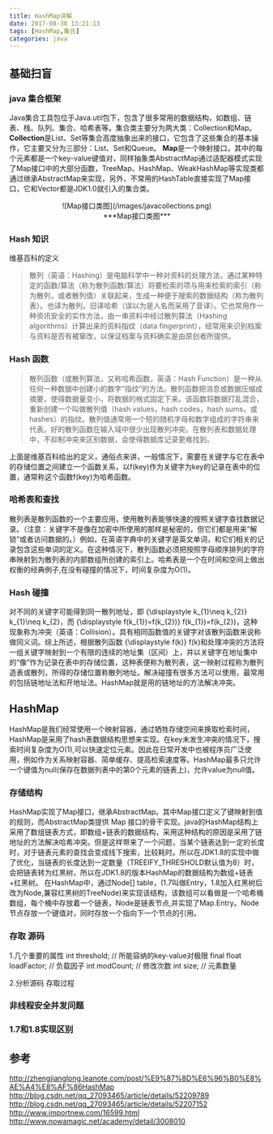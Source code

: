 ```yaml
---
title: HashMap详解
date: 2017-08-30 13:21:13
tags: [HashMap,集合]
categories: java
---
```


## 基础扫盲

### java 集合框架
Java集合工具包位于Java.util包下，包含了很多常用的数据结构，如数组、链表、栈、队列、集合、哈希表等。集合类主要分为两大类：Collection和Map。
**Collection**是List、Set等集合高度抽象出来的接口，它包含了这些集合的基本操作，它主要又分为三部分：List、Set和Queue。
**Map**是一个映射接口，其中的每个元素都是一个key-value键值对，同样抽象类AbstractMap通过适配器模式实现了Map接口中的大部分函数，TreeMap、HashMap、WeakHashMap等实现类都通过继承AbstractMap来实现，另外，不常用的HashTable直接实现了Map接口，它和Vector都是JDK1.0就引入的集合类。

<center>![Map接口类图](/images/javacollections.png)</center><center>***Map接口类图***</center>

### Hash 知识
维基百科的定义
>散列（英语：Hashing）是电脑科学中一种对资料的处理方法，通过某种特定的函数/算法（称为散列函数/算法）将要检索的项与用来检索的索引（称为散列，或者散列值）关联起来，生成一种便于搜索的数据结构（称为散列表）。也译为散列。旧译哈希（误以为是人名而采用了音译）。它也常用作一种资讯安全的实作方法，由一串资料中经过散列算法（Hashing algorithms）计算出来的资料指纹（data fingerprint），经常用来识别档案与资料是否有被窜改，以保证档案与资料确实是由原创者所提供。


### Hash 函数  
>散列函数（或散列算法，又称哈希函数，英语：Hash Function）是一种从任何一种数据中创建小的数字“指纹”的方法。散列函数把消息或数据压缩成摘要，使得数据量变小，将数据的格式固定下来。该函数将数据打乱混合，重新创建一个叫做散列值（hash values，hash codes，hash sums，或hashes）的指纹。散列值通常用一个短的随机字母和数字组成的字符串来代表。好的散列函数在输入域中很少出现散列冲突。在散列表和数据处理中，不抑制冲突来区别数据，会使得数据库记录更难找到。

上面是维基百科给出的定义，通俗点来讲，一般情况下，需要在关键字与它在表中的存储位置之间建立一个函数关系，以f(key)作为关键字为key的记录在表中的位置，通常称这个函数f(key)为哈希函数。

### 哈希表和查找
散列表是散列函数的一个主要应用，使用散列表能够快速的按照关键字查找数据记录。（注意：关键字不是像在加密中所使用的那样是秘密的，但它们都是用来“解锁”或者访问数据的。）例如，在英语字典中的关键字是英文单词，和它们相关的记录包含这些单词的定义。在这种情况下，散列函数必须把按照字母顺序排列的字符串映射到为散列表的内部数组所创建的索引上。哈希表是一个在时间和空间上做出权衡的经典例子,在没有碰撞的情况下，时间复杂度为O(1)。

### Hash 碰撞
对不同的关键字可能得到同一散列地址，即 {\displaystyle k_{1}\neq k_{2}} k_{1}\neq k_{2}，而 {\displaystyle f(k_{1})=f(k_{2})} f(k_{1})=f(k_{2})，这种现象称为冲突（英语：Collision）。具有相同函数值的关键字对该散列函数来说称做同义词。综上所述，根据散列函数 {\displaystyle f(k)} f(k)和处理冲突的方法将一组关键字映射到一个有限的连续的地址集（区间）上，并以关键字在地址集中的“像”作为记录在表中的存储位置，这种表便称为散列表，这一映射过程称为散列造表或散列，所得的存储位置称散列地址。解决碰撞有很多方法可以使用，最常用的包括链地址法和开地址法。HashMap就是用的链地址的方法解决冲突。

## HashMap
HashMap是我们经常使用一个映射容器，通过牺牲存储空间来换取检索时间，HashMap是采用了hash表数据结构思想来实现。在key未发生冲突的情况下，搜索时间复杂度为O(1),可以快速定位元素。因此在日常开发中也被程序员广泛使用，例如作为关系映射容器、简单缓存、提高检索速度等。HashMap最多只允许一个键值为null(保存在数据列表中的第0个元素的链表上)，允许value为null值。

### 存储结构
HashMap实现了Map接口，继承AbstractMap。其中Map接口定义了键映射到值的规则，而AbstractMap类提供 Map 接口的骨干实现。java的HashMap结构上采用了数组链表方式，即数组+链表的数据结构，采用这种结构的原因是采用了链地址的方法解决哈希冲突。但是这样带来了一个问题，当某个链表达到一定的长度时，对于链表元素的查找会变成线下搜索，比较耗时。所以在JDK1.8的实现中做了优化，当链表的长度达到一定数量（TREEIFY_THRESHOLD默认值为8）时，会把链表转为红黑树，所以在JDK1.8的版本HashMap的数据结构为数组+链表+红黑树。
在HashMap中，通过Node[] table，(1.7叫做Entry，1.8加入红黑树后改为Node,兼容红黑树的TreeNode)来实现该结构，该数组可以看做是一个哈希桶数组，每个桶中存放着一个链表，Node是链表节点,并实现了Map.Entry。Node节点存放一个键值对，同时存放一个指向下一个节点的引用。

### 存取 源码
1.几个重要的属性
int threshold; // 所能容纳的key-value对极限
final float loadFactor; // 负载因子
int modCount; // 修改次数
int size; // 元素数量

2.分析源码 存取过程

### 非线程安全并发问题

###  1.7和1.8实现区别

## 参考

http://zhengjianglong.leanote.com/post/%E9%87%8D%E6%96%B0%E8%AE%A4%E8%AF%86HashMap
http://blog.csdn.net/qq_27093465/article/details/52209789
http://blog.csdn.net/qq_27093465/article/details/52207152
http://www.importnew.com/16599.html
http://www.nowamagic.net/academy/detail/3008010
